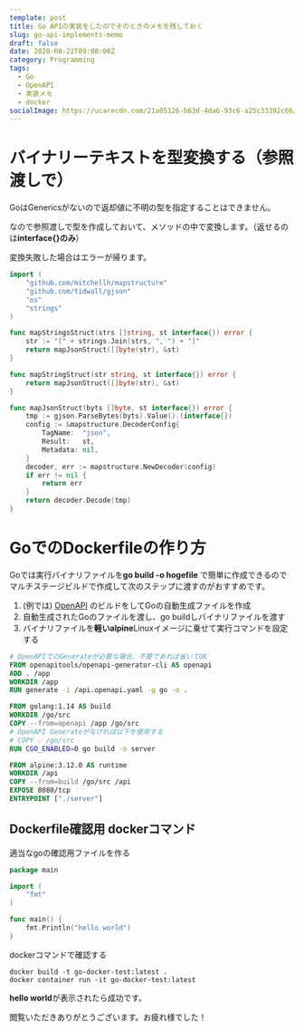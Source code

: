 ```yaml
---
template: post
title: Go APIの実装をしたのでそのときのメモを残しておく
slug: go-api-implements-memo
draft: false
date: 2020-08-22T09:00:00Z
category: Programming
tags:
  - Go
  - OpenAPI
  - 実装メモ
  - docker
socialImage: https://ucarecdn.com/21a05126-b63d-4da6-93c6-a25c33392c66/
---
```


# バイナリーテキストを型変換する（参照渡しで）

GoはGenericsがないので返却値に不明の型を指定することはできません。

なので参照渡しで型を作成しておいて、メソッドの中で変換します。（返せるのは**interface{}のみ**）

変換失敗した場合はエラーが帰ります。

```go
import (
	"github.com/mitchellh/mapstructure"
	"github.com/tidwall/gjson"
	"os"
	"strings"
)

func mapStringsStruct(strs []string, st interface{}) error {
	str := "[" + strings.Join(strs, ", ") + "]"
	return mapJsonStruct([]byte(str), &st)
}

func mapStringStruct(str string, st interface{}) error {
	return mapJsonStruct([]byte(str), &st)
}

func mapJsonStruct(byts []byte, st interface{}) error {
	tmp := gjson.ParseBytes(byts).Value().(interface{})
	config := &mapstructure.DecoderConfig{
		TagName:  "json",
		Result:   st,
		Metadata: nil,
	}
	decoder, err := mapstructure.NewDecoder(config)
	if err != nil {
		return err
	}
	return decoder.Decode(tmp)
}
```

# GoでのDockerfileの作り方

Goでは実行バイナリファイルを**go build -o hogefile** で簡単に作成できるのでマルチステージビルドで作成して次のステップに渡すのがおすすめです。

1. (例では) [OpenAPI](https://future-architect.github.io/articles/20191008/) のビルドをしてGoの自動生成ファイルを作成
2. 自動生成されたGoのファイルを渡し、go buildしバイナリファイルを渡す
3. バイナリファイルを**軽いalpine**Linuxイメージに乗せて実行コマンドを設定する

```dockerfile
# OpenAPIでのGenerateが必要な場合、不要であれば省いてOK
FROM openapitools/openapi-generator-cli AS openapi
ADD . /app
WORKDIR /app
RUN generate -i /api.openapi.yaml -g go -o .

FROM golang:1.14 AS build
WORKDIR /go/src
COPY --from=openapi /app /go/src
# OpenAPI Generateがなければ以下を使用する
# COPY . /go/src
RUN CGO_ENABLED=0 go build -o server

FROM alpine:3.12.0 AS runtime
WORKDIR /api
COPY --from=build /go/src /api
EXPOSE 8080/tcp
ENTRYPOINT ["./server"]
```

## Dockerfile確認用 dockerコマンド

適当なgoの確認用ファイルを作る

```go
package main

import (
    "fmt"
)

func main() {
    fmt.Println("hello world")
}
```

dockerコマンドで確認する

```shell
docker build -t go-docker-test:latest .
docker container run -it go-docker-test:latest
```

**hello world**が表示されたら成功です。

閲覧いただきありがとうございます。お疲れ様でした！